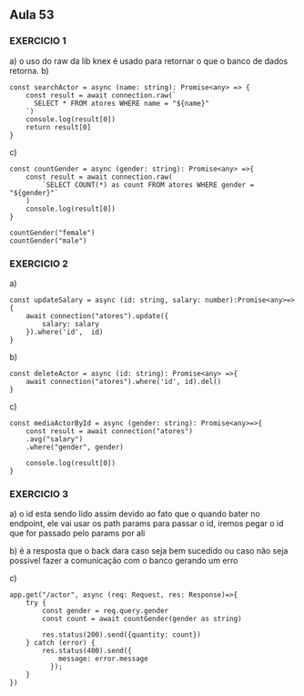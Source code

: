 ## Aula 53

### EXERCICIO 1
a) o uso do raw da lib knex é usado para retornar o que o banco de dados retorna.
b)
```
const searchActor = async (name: string): Promise<any> => {
    const result = await connection.raw(`
      SELECT * FROM atores WHERE name = "${name}"
    `)
    console.log(result[0]) 
    return result[0]
}
```
c) 
```
const countGender = async (gender: string): Promise<any> =>{
    const result = await connection.raw(
        `SELECT COUNT(*) as count FROM atores WHERE gender = "${gender}"`
    )
    console.log(result[0])
}

countGender("female")
countGender("male")
```
### EXERCICIO 2
a)
```
const updateSalary = async (id: string, salary: number):Promise<any>=>{
    await connection("atores").update({
        salary: salary
    }).where('id',  id)
}
```
b) 
```
const deleteActor = async (id: string): Promise<any> =>{
    await connection("atores").where('id', id).del()
}
```
c) 
```
const mediaActorById = async (gender: string): Promise<any>=>{
    const result = await connection("atores")
    .avg("salary")
    .where("gender", gender)

    console.log(result[0])
}
```
 ### EXERCICIO 3
 
a) o id esta sendo lido assim devido ao fato que o quando bater no endpoint, ele vai usar os path params para passar o id, iremos pegar o id que for passado pelo params por ali

b) é a resposta que o back dara caso seja bem sucedido ou caso não seja possivel fazer a comunicação com o banco gerando um erro

c) 
```
app.get("/actor", async (req: Request, res: Response)=>{
    try {
        const gender = req.query.gender
        const count = await countGender(gender as string)

        res.status(200).send({quantity: count})
    } catch (error) {
        res.status(400).send({
            message: error.message
          });
    }
})
```
